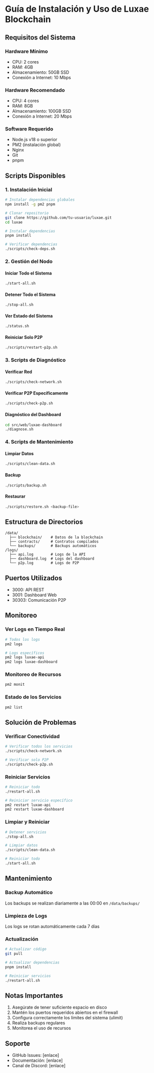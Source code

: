 # Guía de Instalación y Uso de Luxae Blockchain

## Requisitos del Sistema

### Hardware Mínimo
- CPU: 2 cores
- RAM: 4GB
- Almacenamiento: 50GB SSD
- Conexión a Internet: 10 Mbps

### Hardware Recomendado
- CPU: 4 cores
- RAM: 8GB
- Almacenamiento: 100GB SSD
- Conexión a Internet: 20 Mbps

### Software Requerido
- Node.js v18 o superior
- PM2 (instalación global)
- Nginx
- Git
- pnpm

## Scripts Disponibles

### 1. Instalación Inicial
```bash
# Instalar dependencias globales
npm install -g pm2 pnpm

# Clonar repositorio
git clone https://github.com/tu-usuario/luxae.git
cd luxae

# Instalar dependencias
pnpm install

# Verificar dependencias
./scripts/check-deps.sh
```

### 2. Gestión del Nodo

#### Iniciar Todo el Sistema
```bash
./start-all.sh
```

#### Detener Todo el Sistema
```bash
./stop-all.sh
```

#### Ver Estado del Sistema
```bash
./status.sh
```

#### Reiniciar Solo P2P
```bash
./scripts/restart-p2p.sh
```

### 3. Scripts de Diagnóstico

#### Verificar Red
```bash
./scripts/check-network.sh
```

#### Verificar P2P Específicamente
```bash
./scripts/check-p2p.sh
```

#### Diagnóstico del Dashboard
```bash
cd src/web/luxae-dashboard
./diagnose.sh
```

### 4. Scripts de Mantenimiento

#### Limpiar Datos
```bash
./scripts/clean-data.sh
```

#### Backup
```bash
./scripts/backup.sh
```

#### Restaurar
```bash
./scripts/restore.sh <backup-file>
```

## Estructura de Directorios

```
/data/
  ├── blockchain/    # Datos de la blockchain
  ├── contracts/     # Contratos compilados
  └── backups/       # Backups automáticos
/logs/
  ├── api.log        # Logs de la API
  ├── dashboard.log  # Logs del dashboard
  └── p2p.log        # Logs de P2P
```

## Puertos Utilizados
- 3000: API REST
- 3001: Dashboard Web
- 30303: Comunicación P2P

## Monitoreo

### Ver Logs en Tiempo Real
```bash
# Todos los logs
pm2 logs

# Logs específicos
pm2 logs luxae-api
pm2 logs luxae-dashboard
```

### Monitoreo de Recursos
```bash
pm2 monit
```

### Estado de los Servicios
```bash
pm2 list
```

## Solución de Problemas

### Verificar Conectividad
```bash
# Verificar todos los servicios
./scripts/check-network.sh

# Verificar solo P2P
./scripts/check-p2p.sh
```

### Reiniciar Servicios
```bash
# Reiniciar todo
./restart-all.sh

# Reiniciar servicio específico
pm2 restart luxae-api
pm2 restart luxae-dashboard
```

### Limpiar y Reiniciar
```bash
# Detener servicios
./stop-all.sh

# Limpiar datos
./scripts/clean-data.sh

# Reiniciar todo
./start-all.sh
```

## Mantenimiento

### Backup Automático
Los backups se realizan diariamente a las 00:00 en `/data/backups/`

### Limpieza de Logs
Los logs se rotan automáticamente cada 7 días

### Actualización
```bash
# Actualizar código
git pull

# Actualizar dependencias
pnpm install

# Reiniciar servicios
./restart-all.sh
```

## Notas Importantes
1. Asegúrate de tener suficiente espacio en disco
2. Mantén los puertos requeridos abiertos en el firewall
3. Configura correctamente los límites del sistema (ulimit)
4. Realiza backups regulares
5. Monitorea el uso de recursos

## Soporte
- GitHub Issues: [enlace]
- Documentación: [enlace]
- Canal de Discord: [enlace] 